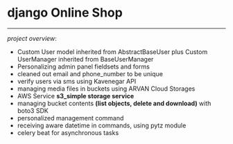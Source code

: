 # django Online Shop
------

_project overview_:

+ Custom User model inherited from AbstractBaseUser plus Custom UserManager inherited from BaseUserManager
+ Personalizing admin panel fieldsets and forms
+ cleaned out email and phone_number to be unique
+ verify users via sms using Kavenegar API
+ managing media files in buckets using ARVAN Cloud Storages
+ AWS Service __s3_simple storage service__
+ managing bucket contents __(list objects, delete and download)__ with boto3 SDK
+ personalized management command
+ receiving aware datetime in commands, using pytz module
+ celery beat for asynchronous tasks




